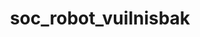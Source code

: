 ---
layout: redirect
title: soc_robot_vuilnisbak
permalink: /socialerobot/vuilnisbak
redirect_url: "https://youtu.be/-zhAAVI3iVc"
---